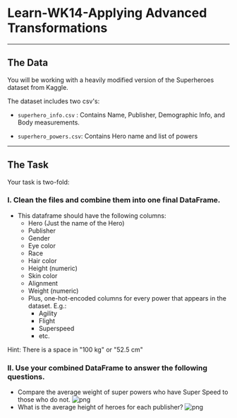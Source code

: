 # Learn-WK14-Applying Advanced Transformations
 
---
## The Data 

You will be working with a heavily modified version of the Superheroes dataset from Kaggle.

The dataset includes two csv's:

- `superhero_info.csv` : Contains Name, Publisher, Demographic Info, and Body measurements.

- `superhero_powers.csv`: Contains Hero name and list of powers
---
## The Task

Your task is two-fold:

### I. Clean the files and combine them into one final DataFrame.

- This dataframe should have the following columns:
    - Hero (Just the name of the Hero)
    - Publisher
    - Gender
    - Eye color
    - Race
    - Hair color
    - Height (numeric)
    - Skin color
    - Alignment
    - Weight (numeric)
    - Plus, one-hot-encoded columns for every power that appears in the dataset. E.g.:
      - Agility
      - Flight
      - Superspeed
      - etc.

Hint: There is a space in "100 kg" or "52.5 cm"


### II. Use your combined DataFrame to answer the following questions.

- Compare the average weight of super powers who have Super Speed to those who do not.
![png]('Data/weights.png')
- What is the average height of heroes for each publisher?
![png]('Data/heights.png')


